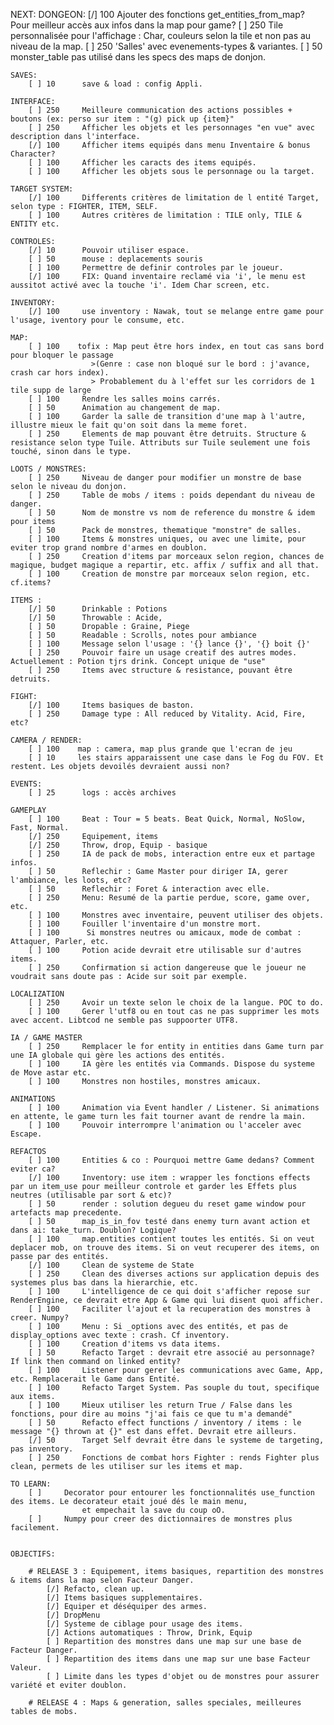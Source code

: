 NEXT:
    DONGEON:
        [/] 100     Ajouter des fonctions get_entities_from_map? Pour meilleur accès aux infos dans la map pour game?
        [ ] 250     Tile personnalisée pour l'affichage : Char, couleurs selon la tile et non pas au niveau de la map.
        [ ] 250     'Salles' avec evenements-types & variantes.
        [ ] 50      monster_table pas utilisé dans les specs des maps de donjon.

    SAVES:
        [ ] 10      save & load : config Appli.

    INTERFACE:
        [ ] 250     Meilleure communication des actions possibles + boutons (ex: perso sur item : "(g) pick up {item}"
        [ ] 250     Afficher les objets et les personnages "en vue" avec description dans l'interface.
        [/] 100     Afficher items equipés dans menu Inventaire & bonus Character?
        [ ] 100     Afficher les caracts des items equipés.
        [ ] 100     Afficher les objets sous le personnage ou la target.

    TARGET SYSTEM:
        [/] 100     Differents critères de limitation de l entité Target, selon type : FIGHTER, ITEM, SELF.
        [ ] 100     Autres critères de limitation : TILE only, TILE & ENTITY etc.

    CONTROLES:
        [/] 10      Pouvoir utiliser espace.
        [ ] 50      mouse : deplacements souris
        [ ] 100     Permettre de definir controles par le joueur.
        [/] 100     FIX: Quand inventaire reclamé via 'i', le menu est aussitot activé avec la touche 'i'. Idem Char screen, etc.

    INVENTORY:
        [/] 100     use inventory : Nawak, tout se melange entre game pour l'usage, iventory pour le consume, etc.

    MAP:
        [ ] 100    tofix : Map peut être hors index, en tout cas sans bord pour bloquer le passage
                      >(Genre : case non bloqué sur le bord : j'avance, crash car hors index).
                      > Probablement du à l'effet sur les corridors de 1 tile supp de large
        [ ] 100     Rendre les salles moins carrés.
        [ ] 50      Animation au changement de map.
        [ ] 100     Garder la salle de transition d'une map à l'autre, illustre mieux le fait qu'on soit dans la meme foret.
        [ ] 250     Elements de map pouvant être detruits. Structure & resistance selon type Tuile. Attributs sur Tuile seulement une fois touché, sinon dans le type.

    LOOTS / MONSTRES:
        [ ] 250     Niveau de danger pour modifier un monstre de base selon le niveau du donjon.
        [ ] 250     Table de mobs / items : poids dependant du niveau de danger.
        [ ] 50      Nom de monstre vs nom de reference du monstre & idem pour items
        [ ] 50      Pack de monstres, thematique "monstre" de salles.
        [ ] 100     Items & monstres uniques, ou avec une limite, pour eviter trop grand nombre d'armes en doublon.
        [ ] 250     Creation d'items par morceaux selon region, chances de magique, budget magique a repartir, etc. affix / suffix and all that.
        [ ] 100     Creation de monstre par morceaux selon region, etc. cf.items?

    ITEMS :
        [/] 50      Drinkable : Potions
        [/] 50      Throwable : Acide,
        [ ] 50      Dropable : Graine, Piege
        [ ] 50      Readable : Scrolls, notes pour ambiance
        [ ] 100     Message selon l'usage : '{} lance {}', '{} boit {}'
        [ ] 250     Pouvoir faire un usage creatif des autres modes. Actuellement : Potion tjrs drink. Concept unique de "use"
        [ ] 250     Items avec structure & resistance, pouvant être detruits.

    FIGHT:
        [/] 100     Items basiques de baston.
        [ ] 250     Damage type : All reduced by Vitality. Acid, Fire, etc?

    CAMERA / RENDER:
        [ ] 100    map : camera, map plus grande que l'ecran de jeu
        [ ] 10     les stairs apparaissent une case dans le Fog du FOV. Et restent. Les objets devoilés devraient aussi non?

    EVENTS:
        [ ] 25      logs : accès archives

    GAMEPLAY
        [ ] 100     Beat : Tour = 5 beats. Beat Quick, Normal, NoSlow, Fast, Normal.
        [/] 250     Equipement, items
        [/] 250     Throw, drop, Equip - basique
        [ ] 250     IA de pack de mobs, interaction entre eux et partage infos.
        [ ] 50      Reflechir : Game Master pour diriger IA, gerer l'ambiance, les loots, etc?
        [ ] 50      Reflechir : Foret & interaction avec elle.
        [ ] 250     Menu: Resumé de la partie perdue, score, game over, etc.
        [ ] 100     Monstres avec inventaire, peuvent utiliser des objets.
        [ ] 100     Fouiller l'inventaire d'un monstre mort.
        [ ] 100      Si monstres neutres ou amicaux, mode de combat : Attaquer, Parler, etc.
        [ ] 100     Potion acide devrait etre utilisable sur d'autres items.
        [ ] 250     Confirmation si action dangereuse que le joueur ne voudrait sans doute pas : Acide sur soit par exemple.

    LOCALIZATION
        [ ] 250     Avoir un texte selon le choix de la langue. POC to do.
        [ ] 100     Gerer l'utf8 ou en tout cas ne pas supprimer les mots avec accent. Libtcod ne semble pas suppoorter UTF8.

    IA / GAME MASTER
        [ ] 250     Remplacer le for entity in entities dans Game turn par une IA globale qui gère les actions des entités.
        [ ] 100     IA gère les entités via Commands. Dispose du systeme de Move astar etc.
        [ ] 100     Monstres non hostiles, monstres amicaux.

    ANIMATIONS
        [ ] 100     Animation via Event handler / Listener. Si animations en attente, le game turn les fait tourner avant de rendre la main.
        [ ] 100     Pouvoir interrompre l'animation ou l'acceler avec Escape.

    REFACTOS
        [ ] 100     Entities & co : Pourquoi mettre Game dedans? Comment eviter ca?
        [/] 100     Inventory: use item : wrapper les fonctions effects par un item_use pour meilleur controle et garder les Effets plus neutres (utilisable par sort & etc)?
        [ ] 50      render : solution degueu du reset game window pour artefacts map precedente.
        [ ] 50      map_is_in_fov testé dans enemy turn avant action et dans ai: take_turn. Doublon? Logique?
        [ ] 100     map.entities contient toutes les entités. Si on veut deplacer mob, on trouve des items. Si on veut recuperer des items, on passe par des entités.
        [/] 100     Clean de systeme de State
        [ ] 250     Clean des diverses actions sur application depuis des systemes plus bas dans la hierarchie, etc.
        [ ] 100     L'intelligence de ce qui doit s'afficher repose sur RenderEngine, ce devrait etre App & Game qui lui disent quoi afficher.
        [ ] 100     Faciliter l'ajout et la recuperation des monstres à creer. Numpy?
        [ ] 100     Menu : Si _options avec des entités, et pas de display_options avec texte : crash. Cf inventory.
        [ ] 100     Creation d'items vs data items.
        [ ] 50      Refacto Target : devrait etre associé au personnage? If link then command on linked entity?
        [ ] 100     Listener pour gerer les communications avec Game, App, etc. Remplacerait le Game dans Entité.
        [ ] 100     Refacto Target System. Pas souple du tout, specifique aux items.
        [ ] 100     Mieux utiliser les return True / False dans les fonctions, pour dire au moins "j'ai fais ce que tu m'a demandé"
        [ ] 50      Refacto effect functions / inventory / items : le message "{} thrown at {}" est dans effet. Devrait etre ailleurs.
        [/] 50      Target Self devrait être dans le systeme de targeting, pas inventory.
        [ ] 250     Fonctions de combat hors Fighter : rends Fighter plus clean, permets de les utiliser sur les items et map.

    TO LEARN:
        [ ]     Decorator pour entourer les fonctionnalités use_function des items. Le decorateur etait joué dés le main menu,
                    et empechait la save du coup oO.
        [ ]     Numpy pour creer des dictionnaires de monstres plus facilement.


    OBJECTIFS:

        # RELEASE 3 : Equipement, items basiques, repartition des monstres & items dans la map selon Facteur Danger.
            [/] Refacto, clean up.
            [/] Items basiques supplementaires.
            [/] Equiper et déséquiper des armes.
            [/] DropMenu
            [/] Systeme de ciblage pour usage des items.
            [/] Actions automatiques : Throw, Drink, Equip
            [ ] Repartition des monstres dans une map sur une base de Facteur Danger.
            [ ] Repartition des items dans une map sur une base Facteur Valeur.
            [ ] Limite dans les types d'objet ou de monstres pour assurer variété et eviter doublon.

        # RELEASE 4 : Maps & generation, salles speciales, meilleures tables de mobs.